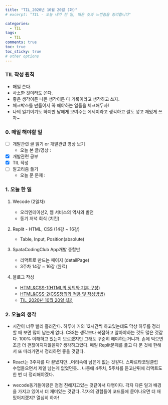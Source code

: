 ```yaml
---
title: "TIL_2020년 10월 20일 (화)"
# excerpt: "TIL - 오늘 내가 한 일, 배운 것과 느낀점을 정리합니다"

categories:
  - TIL
tags:
  - TIL
comments: true
toc: true
toc_sticky: true
# other options
---
```


### TIL 작성 원칙

- 매일 쓴다.
- 사소한 것이라도 쓴다.
- 좋은 생각이든 나쁜 생각이든 다 기록이라고 생각하고 쓰자.
- 체크박스를 만들어서 꼭 해야하는 일들을 체크해두자!
- 나의 일기이기도 하지만 남에게 보여주는 에세이라고 생각하고 짤도 넣고 재밌게 쓰자~

### 0. 매일 해야할 일  
- [ ] 개발관련 글 읽기 or 개발관련 영상 보기
    - 오늘 본 글/영상 :  
- [x] 개발관련 공부
- [x] TIL 작성
- [ ] 알고리즘 풀기
    - 오늘 푼 문제 : 

### 1. 오늘 한 일

1. Wecode (2일차)
    - 오리엔테이션2, 웹 서비스의 역사와 발전
    - 동기 저녁 회식 (치킨)

2. Replit - HTML, CSS (14강 ~ 16강)
    - Table, Input, Position(absolute)

3. SpataCodingClub App개발 종합반
    - 리액트로 만드는 페이지 (detailPage)
    - 3주차 14강 ~ 16강 (완료)

4. 블로그 작성
    - [HTML&CSS-1(HTML의 정의와 기본 구성)](https://hocheoljang.github.io/html&css/HTML&CSS-1/)
    - [HTML&CSS-2(CSS정의와 적용 및 작성방법)](https://hocheoljang.github.io/html&css/HTML&CSS-2/)
    - [TIL_2020년 10월 20일 (화)](https://hocheoljang.github.io/til/TIL-2020%EB%85%8410%EC%9B%9420%EC%9D%BC/)

### 2. 오늘의 생각

- 시간이 너무 빨리 흘러간다. 하루에 거의 12시간씩 하고있는데도 막상 하루를 정리할 때 보면 많이 남는게 없다.
CSS는 생각보다 복잡하고 알아야하는 것도 많은 것같다. 100% 이해하고 있는지 모르겠지만 그래도 꾸준히 해야하는거니까.
손에 익으면 조금 더 괜찮아지지않을까? 생각하고있다. 매일 Replit문제를 풀고 다 푼 것에 한해서 또 따라가면서 정리하면 좋을 것같다.

- React는 3주차를 다 끝냈지만...머리속에 남은게 없는 것같다. 스파르타코딩클럽 수업들으면서 제일 남는게 없었던듯...
나중에 4주차, 5주차를 듣고난뒤에 리액트도 한 번 더 정리해야겠다.

- wecode동기들이랑은 점점 친해지고있는 것같아서 다행이다. 각자 다른 일과 배경을 가지고 있어서 더 재미있는 것같다.
각자의 경험들이 코드들에 묻어나오면 더 재밌어지겠지? 열심히 하자!
